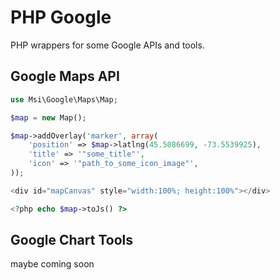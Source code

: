 PHP Google
==========

PHP wrappers for some Google APIs and tools.

Google Maps API
------------------

``` php
use Msi\Google\Maps\Map;

$map = new Map();

$map->addOverlay('marker', array(
    'position' => $map->latlng(45.5086699, -73.5539925),
    'title' => '"some_title"',
    'icon' => '"path_to_some_icon_image"',
));
```

``` php
<div id="mapCanvas" style="width:100%; height:100%"></div>

<?php echo $map->toJs() ?>
```

Google Chart Tools
------------------

maybe coming soon